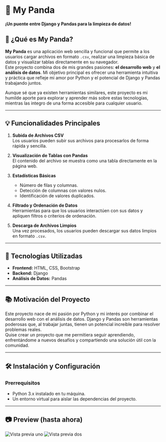 # 🐼 My Panda  
**¡Un puente entre Django y Pandas para la limpieza de datos!**  

## 🎯 ¿Qué es My Panda?  
**My Panda** es una aplicación web sencilla y funcional que permite a los usuarios cargar archivos en formato `.csv`, realizar una limpieza básica de datos y visualizar tablas directamente en su navegador.  
Este proyecto combina dos de mis grandes pasiones: **el desarrollo web** y **el análisis de datos**. Mi objetivo principal es ofrecer una herramienta intuitiva y práctica que refleje mi amor por Python y el potencial de Django y Pandas trabajando juntos.  

Aunque sé que ya existen herramientas similares, este proyecto es mi humilde aporte para explorar y aprender más sobre estas tecnologías, mientras las integro de una forma accesible para cualquier usuario.  

---

## 💡 Funcionalidades Principales  
1. **Subida de Archivos CSV**  
   Los usuarios pueden subir sus archivos para procesarlos de forma rápida y sencilla.  

2. **Visualización de Tablas con Pandas**  
   El contenido del archivo se muestra como una tabla directamente en la página web.  

3. **Estadísticas Básicas**  
   - Número de filas y columnas.  
   - Detección de columnas con valores nulos.  
   - Identificación de valores duplicados.  

4. **Filtrado y Ordenación de Datos**  
   Herramientas para que los usuarios interactúen con sus datos y apliquen filtros o criterios de ordenación.  

5. **Descarga de Archivos Limpios**  
   Una vez procesados, los usuarios pueden descargar sus datos limpios en formato `.csv`.  

---

## 🚀 Tecnologías Utilizadas  
- **Frontend:** HTML, CSS, Bootstrap  
- **Backend:** Django  
- **Análisis de Datos:** Pandas  

---

## 📚 Motivación del Proyecto  
Este proyecto nace de mi pasión por Python y mi interés por combinar el desarrollo web con el análisis de datos. Django y Pandas son herramientas poderosas que, al trabajar juntas, tienen un potencial increíble para resolver problemas reales.  
Quise crear un proyecto que me permitiera seguir aprendiendo, enfrentándome a nuevos desafíos y compartiendo una solución útil con la comunidad.  

---

## 🛠️ Instalación y Configuración  
### Prerrequisitos  
- Python 3.x instalado en tu máquina.  
- Un entorno virtual para aislar las dependencias del proyecto.  

---

## 📷 Preview (hasta ahora)
![Vista previa uno]()
![Vista previa dos]()
